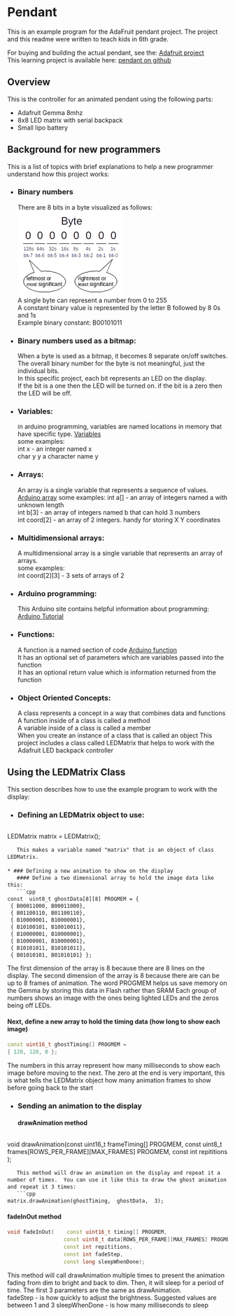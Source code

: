 Pendant
=======
This is an example program for the AdaFruit pendant project.  The project and this readme were written to teach kids in 6th grade.

For buying and building the actual pendant, see the: [Adafruit project](https://learn.adafruit.com/trinket-slash-gemma-space-invader-pendant/)  
This learning project is available here: [pendant on github](https://github.com/greglarious/pendant)

Overview
--------
This is the controller for an animated pendant using the following parts:

* Adafruit Gemma 8mhz
* 8x8 LED matrix with serial backpack
* Small lipo battery

Background for new programmers
------------------------------
This is a list of topics with brief explanations to help a new programmer understand how this project works:

* ### Binary numbers  
   There are 8 bits in a byte visualized as follows:  
   ![a byte](https://github.com/greglarious/pendant/raw/master/markdown/byte.png "Explanation of a byte")  
   A single byte can represent a number from 0 to 255  
   A constant binary value is represented by the letter B followed by 8 0s and 1s  
   Example binary constant: B00101011  
 
* ### Binary numbers used as a bitmap:
   When a byte is used as a bitmap, it becomes 8 separate on/off switches.  
   The overall binary number for the byte is not meaningful, just the individual bits.  
   In this specific project, each bit represents an LED on the display.  
   If the bit is a one then the LED will be turned on.  if the bit is a zero then the LED will be off.  
  
* ### Variables:  
   in arduino programming, variables are named locations in memory that have specific type. [Variables](http://arduino.cc/en/Tutorial/Variables)  
   some examples:  
     int x     - an integer named x  
     char y    y a character name y  

* ### Arrays:
   An array is a single variable that represents a sequence of values.  [Arduino array](http://arduino.cc/en/Reference/array)
   some examples:
     int a[]      - an array of integers named a with unknown length  
     int b[3]     - an array of integers named b that can hold 3 numbers  
     int coord[2] - an array of 2 integers.  handy for storing X Y coordinates

* ### Multidimensional arrays:
   A multidimensional array is a single variable that represents an array of arrays.  
   some examples:  
     int coord[2][3]  - 3 sets of arrays of 2  

* ### Arduino programming:
   This Arduino site contains helpful information about programming: [Arduino Tutorial](http://arduino.cc/en/Tutorial/HomePage)

* ### Functions:
   A function is a named section of code [Arduino function](http://arduino.cc/en/Reference/FunctionDeclaration)  
   It has an optional set of parameters which are variables passed into the function  
   It has an optional return value which is information returned from the function  

* ### Object Oriented Concepts:
   A class represents a concept in a way that combines data and functions  
   A function inside of a class is called a method  
   A variable inside of a class is called a member   
   When you create an instance of a class that is called an object
   This project includes a class called LEDMatrix that helps to work with the Adafruit LED backpack controller

Using the LEDMatrix Class
-------------------------
This section describes how to use the example program to work with the display:  
* ### Defining an LEDMatrix object to use:
   ```cpp
LEDMatrix matrix = LEDMatrix();   
```
   This makes a variable named "matrix" that is an object of class LEDMatrix.

* ### Defining a new animation to show on the display
   #### Define a two dimensional array to hold the image data like this:
   ```cpp
const  uint8_t ghostData[8][8] PROGMEM = { 
 { B00011000, B00011000},
 { B01100110, B01100110},
 { B10000001, B10000001},
 { B10100101, B10010011},
 { B10000001, B10000001},
 { B10000001, B10000001},
 { B10101011, B10101011},
 { B01010101, B01010101} };
   ```
   The first dimension of the array is 8 because there are 8 lines on the display.
   The second dimension of the array is 8 because there are can be up to 8 frames of animation.
   The word PROGMEM helps us save memory on the Gemma by storing this data in Flash rather than SRAM
   Each group of numbers shows an image with the ones being lighted LEDs and the zeros being off LEDs.

   #### Next, define a new array to hold the timing data (how long to show each image)   
   ```cpp
const uint16_t ghostTiming[] PROGMEM =
 { 120, 120, 0 };   
   ```
   The numbers in this array represent how many milliseconds to show each image before moving to the next.
   The zero at the end is very important, this is what tells the LEDMatrix object how many animation frames to show before going back to the start

* ### Sending an animation to the display
   #### drawAnimation method
   ```cpp
void drawAnimation(const uint16_t frameTiming[] PROGMEM, 
                   const uint8_t frames[ROWS_PER_FRAME][MAX_FRAMES] PROGMEM, 
                   const int repititions ); 
```
   This method will draw an animation on the display and repeat it a number of times.  You can use it like this to draw the ghost animation and repeat it 3 times:
   ```cpp   
matrix.drawAnimation(ghostTiming,  ghostData,  3);
```

   #### fadeInOut method
   ```cpp
  void fadeInOut(    const uint16_t timing[] PROGMEM, 
                     const uint8_t data[ROWS_PER_FRAME][MAX_FRAMES] PROGMEM, 
                     const int repititions, 
                     const int fadeStep,
                     const long sleepWhenDone);
```
   This method will call drawAnimation multiple times to present the animation fading from dim to bright and back to dim.  Then, it will sleep for a period of time.  The first 3 parameters are the same as drawAnimation.  
   fadeStep - is how quickly to adjust the brightness.  Suggested values are between 1 and 3
   sleepWhenDone - is how many milliseconds to sleep
